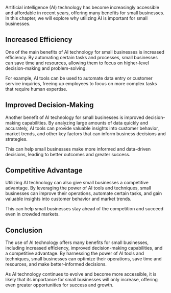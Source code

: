 

Artificial intelligence (AI) technology has become increasingly accessible and affordable in recent years, offering many benefits for small businesses. In this chapter, we will explore why utilizing AI is important for small businesses.

Increased Efficiency
--------------------

One of the main benefits of AI technology for small businesses is increased efficiency. By automating certain tasks and processes, small businesses can save time and resources, allowing them to focus on higher-level decision-making and problem-solving.

For example, AI tools can be used to automate data entry or customer service inquiries, freeing up employees to focus on more complex tasks that require human expertise.

Improved Decision-Making
------------------------

Another benefit of AI technology for small businesses is improved decision-making capabilities. By analyzing large amounts of data quickly and accurately, AI tools can provide valuable insights into customer behavior, market trends, and other key factors that can inform business decisions and strategies.

This can help small businesses make more informed and data-driven decisions, leading to better outcomes and greater success.

Competitive Advantage
---------------------

Utilizing AI technology can also give small businesses a competitive advantage. By leveraging the power of AI tools and techniques, small businesses can improve their operations, automate certain tasks, and gain valuable insights into customer behavior and market trends.

This can help small businesses stay ahead of the competition and succeed even in crowded markets.

Conclusion
----------

The use of AI technology offers many benefits for small businesses, including increased efficiency, improved decision-making capabilities, and a competitive advantage. By harnessing the power of AI tools and techniques, small businesses can optimize their operations, save time and resources, and make better-informed decisions.

As AI technology continues to evolve and become more accessible, it is likely that its importance for small businesses will only increase, offering even greater opportunities for success and growth.


